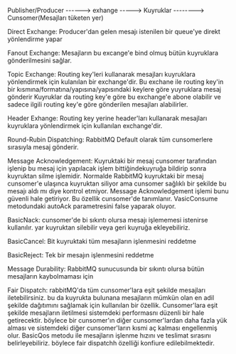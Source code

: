 Publisher/Producer ------> exhange -----> Kuyruklar --------> Cunsomer(Mesajları tüketen yer)

Direct Exchange: Producer'dan gelen mesajı istenilen bir queue'ye direkt yönlendirme yapar

Fanout Exchange: Mesajların bu excange'e bind olmuş bütün kuyruklara gönderilmesini sağlar.

Topic Exchange: Routing key'leri kullanarak mesajları kuyruklara yönlendirmek için kulanılan bir exchange'dir. Bu exchane ile routing key'in bir kısmına/formatına/yapısına/yapısındaki keylere göre yuyruklara mesaj gönderir Kuyruklar da routing key'e göre bu exchange'e abone olabilir ve sadece ilgili routing key'e göre gönderilen mesajları alabilirler.

Header Exhange: Routing key yerine header'ları kullanarak mesajları kuyruklara yönlendirmek için kullanılan exchange'dir.

Round-Rubin Dispatching: RabbitMQ Default olarak tüm cunsomerlere sırasıyla mesaj gönderir. 

Message Acknowledgement: Kuyruktaki bir mesaj cunsomer tarafından işlenip bu mesaj için yapılacak işlem bittiğindekuyruğa bildirip sonra kuyruktan silme işlemidir. Normalde RabbitMQ kuyruktaki bir mesaj cunsomer'e ulaşınca kuyruktan siliyor ama cunsomer sağlıklı bir şekilde bu mesajı aldı mı diye kontrol etmiyor. Message Acknowledgement işlemi bunu güvenli hale getiriyor. Bu özellik cunsomer'de tanımlanır. VasicConsume metodundaki autoAck parametresini false yaparak oluyor.

BasicNack: cunsomer'de bi sıkıntı olursa mesajı işlememesi istenirse kullanılır. yar kuyruktan silebilir veya geri kuyruğa ekleyebiliriz.

BasicCancel: Bit kuyruktaki tüm mesajların işlenmesini reddetme

BasicReject: Tek bir mesajın işlenmesini reddetme

Message Durability: RabbitMQ sunucusunda bir sıkıntı olursa bütün mesajların kaybolmaması için

Fair Dispatch: rabbitMQ'da tüm cunsomer'lara eşit şekilde mesajları iletebilirsiniz. bu da kuyrukta bulunana mesajların mümkün olan en adil şekilde dağıtımını sağlamak için kullanılan bir özellik. Cunsomer'lara eşit şekilde mesajların iletilmesi sistemdeki performasnı düzenli bir hale getirecektir. böylece bir cunsomer'ın diğer cunsomer'lardan daha fazla yük alması ve sistemdeki diğer cunsomer'ların kısmi aç kalması engellenmiş olur. 
BasicQos metodu ile mesajların işlenme hızını ve teslimat sırasını belirleyebiliriz. böylece fair dispatchh özelliği konfiure edilebilmektedir.
